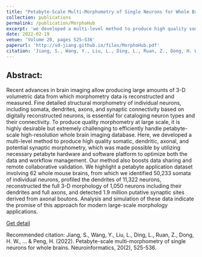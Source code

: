 ```yaml
---
title: "Petabyte-Scale Multi-Morphometry of Single Neurons for Whole Brains"
collection: publications
permalink: /publication/MorphoHub
excerpt: 'we developed a multi-level method to produce high quality somatic, dendritic, axonal, and potential synaptic morphometry, which was made possible by utilizing necessary petabyte hardware and software platform to optimize both the data and workflow management.'
date: 2022-02-19
venue: 'Volume 20, pages 525–536'
paperurl: 'http://sd-jiang.github.io/files/MorphoHub.pdf'
citation: 'Jiang, S., Wang, Y., Liu, L., Ding, L., Ruan, Z., Dong, H. W., ... & Peng, H. (2022). Petabyte-scale multi-morphometry of single neurons for whole brains. Neuroinformatics, 20(2), 525-536.'
---
```

## Abstract:

Recent advances in brain imaging allow producing large amounts of 3-D volumetric data from which morphometry data is reconstructed and measured. Fine detailed structural morphometry of individual neurons, including somata, dendrites, axons, and synaptic connectivity based on digitally reconstructed neurons, is essential for cataloging neuron types and their connectivity. To produce quality morphometry at large scale, it is highly desirable but extremely challenging to efficiently handle petabyte-scale high-resolution whole brain imaging database. Here, we developed a multi-level method to produce high quality somatic, dendritic, axonal, and potential synaptic morphometry, which was made possible by utilizing necessary petabyte hardware and software platform to optimize both the data and workflow management. Our method also boosts data sharing and remote collaborative validation. We highlight a petabyte application dataset involving 62 whole mouse brains, from which we identified 50,233 somata of individual neurons, profiled the dendrites of 11,322 neurons, reconstructed the full 3-D morphology of 1,050 neurons including their dendrites and full axons, and detected 1.9 million putative synaptic sites derived from axonal boutons. Analysis and simulation of these data indicate the promise of this approach for modern large-scale morphology applications.

[Get detail](http://sd-jiang.github.io/files/MorphoHub.pdf)

Recommended citation: Jiang, S., Wang, Y., Liu, L., Ding, L., Ruan, Z., Dong, H. W., ... & Peng, H. (2022). Petabyte-scale multi-morphometry of single neurons for whole brains. Neuroinformatics, 20(2), 525-536.
